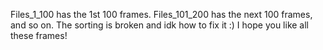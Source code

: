 Files_1_100 has the 1st 100 frames.
Files_101_200 has the next 100 frames, and so on.
The sorting is broken and idk how to fix it :)
I hope you like all these frames!